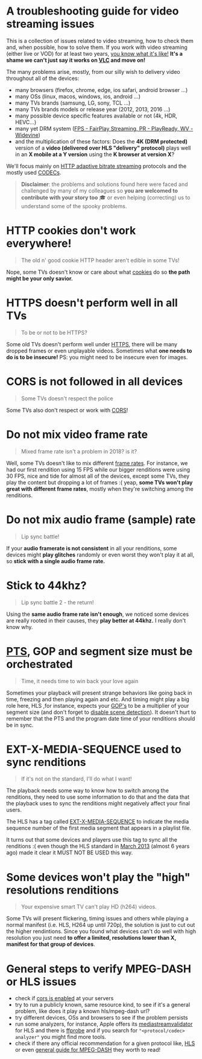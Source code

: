 # A troubleshooting guide for video streaming issues

This is a collection of issues related to video streaming, how to check them and, when possible, how to solve them. If you work with video streaming (either live or VOD) for at least two years, [you know what it's like!](https://haasn.xyz/posts/2016-12-25-falsehoods-programmers-believe-about-%5Bvideo-stuff%5D.html) **It's a shame we can't just say it works on [VLC](https://github.com/videolan/vlc) and move on!**

The many problems arise, mostly, from our silly wish to delivery video throughout all of the devices: 
* many browsers (firefox, chrome, edge, ios safari, android browser ...)
* many OSs (linux, macos, windows, ios, android ...)
* many TVs brands (samsung, LG, sony, TCL ...)
* many TVs brands models or release year (2012, 2013, 2016 ...)
* many possible device specific features available or not (4k, HDR, HEVC...)
* many yet DRM system ([FPS - FairPlay Streaming, PR - PlayReady, WV - Widevine](https://github.com/leandromoreira/digital_video_introduction#how))
* and the multiplication of these factors: Does the **4K (DRM protected)** version of a **video (delivered over HLS "delivery" protocol)** plays well in an **X mobile at a Y version** using the **K browser at version X**?

We'll focus mainly on [HTTP adaptive bitrate streaming](https://en.wikipedia.org/wiki/Adaptive_bitrate_streaming) protocols and the mostly used [CODECs](https://github.com/leandromoreira/digital_video_introduction#how-does-a-video-codec-work).

> **Disclaimer**: the problems and solutions found here were faced and challenged by many of my colleagues so **you are welcomed to contribute with your story too** :mortar_board: or even helping (correcting) us to understand some of the spooky problems. 

# HTTP cookies don't work everywhere!
> The old n' good cookie HTTP header aren't edible in some TVs!

Nope, some TVs doesn't know or care about what [cookies](https://developer.mozilla.org/en-US/docs/Web/HTTP/Cookies) do so **the path might be your only savior.**

# HTTPS doesn't perform well in all TVs
> To be or not to be HTTPS?

Some old TVs doesn't perform well under [HTTPS](https://en.wikipedia.org/wiki/HTTPS), there will be many dropped frames or even unplayable videos. Sometimes what **one needs to do is to be insecure!** PS: you might need to be insecure even for images.

# CORS is not followed in all devices
> Some TVs doesn't respect the police

Some TVs also don't respect or work with [CORS](https://en.wikipedia.org/wiki/Cross-origin_resource_sharing)!

# Do not mix video frame rate
> Mixed frame rate isn't a problem in 2018? is it?

Well, some TVs doesn't like to mix different [frame rates](https://en.wikipedia.org/wiki/Frame_rate). For instance, we had our first rendition using 15 FPS while our bigger renditions were using 30 FPS, nice and tide for almost all of the devices, except some TVs, they play the content but dropping a lot of frames :( yeap, **some TVs won't play great with different frame rates**, mostly when they're switching among the renditions.

# Do not mix audio frame (sample) rate
> Lip sync battle!

If your **audio framerate is not consistent** in all your renditions, some devices might **play glitches** randomly or even worst they won't play it at all, so **stick with a single audio frame rate.**

# Stick to 44khz?
> Lip sync battle 2 - the return!

Using the **same audio frame rate isn't enough**, we noticed some devices are really rooted in their causes, they **play better at 44khz.** I really don't know why.

# [PTS](https://en.wikipedia.org/wiki/Presentation_timestamp), GOP and segment size must be orchestrated
> Time, it needs time to win back your love again

Sometimes your playback will present strange behaviors like going back in time, freezing and then playing again and etc. And timing might play a big role here, HLS ,for instance, expects your [GOP's](https://en.wikipedia.org/wiki/Group_of_pictures) to be a multiplier of your segment size (and don't forget to [disable scene detection](https://en.wikibooks.org/wiki/MeGUI/x264_Settings#scenecut)). It doesn't hurt to remember that the PTS and the program date time of your renditions should be in sync.

# EXT-X-MEDIA-SEQUENCE used to sync renditions
> If it's not on the standard, I'll do what I want!

The playback needs some way to know how to switch among the renditions, they need to use some information to do that and the data that the playback uses to sync the renditions might negatively affect your final users. 

The HLS has a tag called [EXT-X-MEDIA-SEQUENCE](https://tools.ietf.org/html/draft-pantos-http-live-streaming-23#section-4.3.3.2) to indicate the media sequence number of the first media segment that appears in a playlist file.
   
It turns out that some devices and players use this tag to sync all the renditions :( even though the HLS standard in [March 2013](https://tools.ietf.org/html/draft-pantos-http-live-streaming-09#section-3.4.3) (almost 6 years ago) made it clear it MUST NOT BE USED this way.

# Some devices won't play the "high" resolutions renditions
> Your expensive smart TV can't play HD (h264) videos.

Some TVs will present flickering, timing issues and others while playing a normal manifest (i.e. HLS, H264 up until 720p), the solution is just to cut out the higher rendintions. Since you found what devices can't do well with high resolution you just need **to offer a limited, resolutions lower than X, manifest for that group of devices**.

# General steps to verify MPEG-DASH or HLS issues

* check if [cors is enabled](https://developer.mozilla.org/en-US/docs/Web/HTTP/CORS) at your servers
* try to run a publicly known, same resource kind, to see if it's a general problem, like does it play a known hls/mpeg-dash url?
* try different devices, OSs and browsers to see if the problem persists
* run some analyzers, for instance, Apple offers its [mediastreamvalidator](https://developer.apple.com/library/archive/documentation/NetworkingInternet/Conceptual/StreamingMediaGuide/UsingHTTPLiveStreaming/UsingHTTPLiveStreaming.html) for HLS and there is [ffprobe](https://www.ffmpeg.org/ffprobe-all.html#Synopsis) and if you search for `"<protocol/codec> analyzer"` you might find more tools.
* check if there any official recommendation for a given protocol like, [HLS](https://developer.apple.com/documentation/http_live_streaming/hls_authoring_specification_for_apple_devices#2969492) or even [general guide for MPEG-DASH](https://developer.mozilla.org/en-US/docs/Web/Apps/Fundamentals/Audio_and_video_delivery/Setting_up_adaptive_streaming_media_sources#MPEG-DASH_Encoding) they worth to read!
